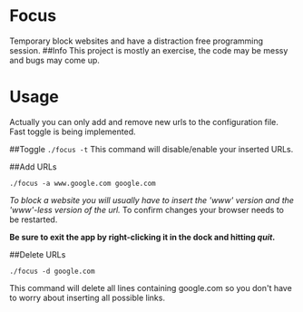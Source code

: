# Focus
Temporary block websites and have a distraction free programming session.
##Info
This project is mostly an exercise, the code may be messy and bugs may come up.

# Usage
Actually you can only add and remove new urls to the configuration file. 
Fast toggle is being implemented.

##Toggle 
`./focus -t`
This command will disable/enable your inserted URLs.

##Add URLs

`./focus -a www.google.com google.com`

*To block a website you will usually have to insert the 'www' version and the 'www'-less version of the url.*
To confirm changes your browser needs to be restarted. 

**Be sure to exit the app by right-clicking it in the dock and hitting *quit*.**

##Delete URLs

`./focus -d google.com`

This command will delete all lines containing google.com so you don't have to worry about inserting all possible links.

